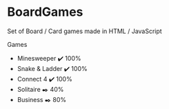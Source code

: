 # BoardGames
Set of Board / Card games made in HTML / JavaScript

Games
- Minesweeper :heavy_check_mark: 100% 
- Snake & Ladder :heavy_check_mark: 100% 
- Connect 4 :heavy_check_mark: 100% 
- Solitaire :black_nib: 40% 
- Business :black_nib: 80% 
